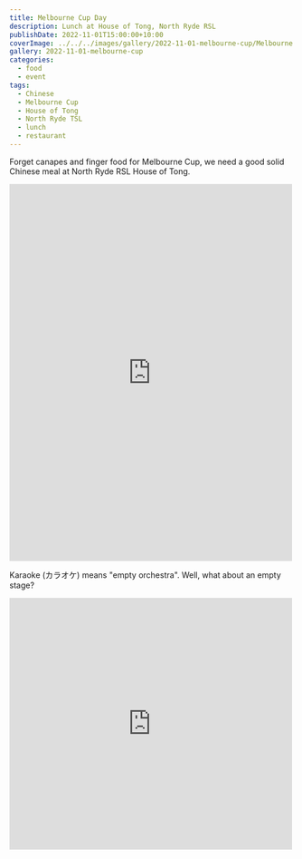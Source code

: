 ```yaml
---
title: Melbourne Cup Day
description: Lunch at House of Tong, North Ryde RSL
publishDate: 2022-11-01T15:00:00+10:00
coverImage: ../../../images/gallery/2022-11-01-melbourne-cup/Melbourne Cup (3).jpeg
gallery: 2022-11-01-melbourne-cup
categories:
  - food
  - event
tags:
  - Chinese
  - Melbourne Cup
  - House of Tong
  - North Ryde TSL
  - lunch
  - restaurant
---
```


Forget canapes and finger food for Melbourne Cup, we need a good solid Chinese meal at North Ryde RSL House of Tong.

<iframe src="https://www.facebook.com/plugins/post.php?href=https%3A%2F%2Fwww.facebook.com%2Fchris1.tham%2Fposts%2Fpfbid0n3RMR7vTyUZ3g41A5PK4MaSMCxz2GFNZZm2Hsw4MuhemdmFbj56CdzHbzW5W6danl&show_text=true&width=500" width="500" height="665" style="border:none;overflow:hidden" scrolling="no" frameborder="0" allowfullscreen="true" allow="autoplay; clipboard-write; encrypted-media; picture-in-picture; web-share"></iframe>

Karaoke (カラオケ) means "empty orchestra". Well, what about an empty stage?

<iframe src="https://www.facebook.com/plugins/post.php?href=https%3A%2F%2Fwww.facebook.com%2Fchris1.tham%2Fposts%2Fpfbid034gwqKgdnFyKH6EJQxPnC9xJ9LoxgpyGayrcgYajTx8LtPEACiZXndRvYZE7BJfT7l&show_text=true&width=500" width="500" height="444" style="border:none;overflow:hidden" scrolling="no" frameborder="0" allowfullscreen="true" allow="autoplay; clipboard-write; encrypted-media; picture-in-picture; web-share"></iframe>
